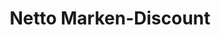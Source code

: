 ---
title: "Netto Marken-Discount"
url: /annaberg-buchholz/netto-marken-discount-geyersdorfer-hauptstrasse/
shop: Supermarkt
---
